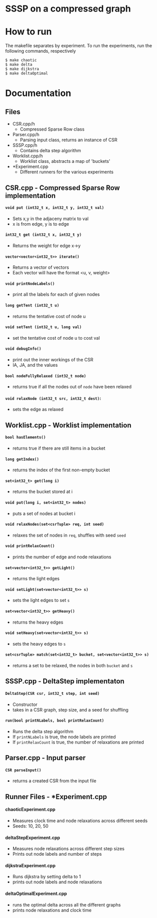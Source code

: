 # SSSP on a compressed graph

How to run
==========

The makefile separates by experiment. To run the experiments, run the following commands, respectively
```
$ make chaotic
$ make delta
$ make dijkstra
$ make deltaOptimal
```

Documentation
=============

## Files
- CSR.cpp/h
  - Compressed Sparse Row class
- Parser.cpp/h
  - Parsing input class, returns an instance of CSR
- SSSP.cpp/h
  - Contains delta step algorithm
- Worklist.cpp/h
  - Worklist class, abstracts a map of 'buckets'
- *Experiment.cpp
  - Different runners for the various experiments

## CSR.cpp - Compressed Sparse Row implementation

#### `void put (int32_t x, int32_t y, int32_t val)`
- Sets x,y in the adjaceny matrix to val
- x is from edge, y is to edge

#### `int32_t get (int32_t x, int32_t y)`
- Returns the weight for edge x->y

#### `vector<vector<int32_t>> iterate()`
- Returns a vector of vectors
- Each vector will have the format \<u, v, weight>

#### `void printNodeLabels()`
- print all the labels for each of given nodes

#### `long getTent (int32_t u)`
- returns the tentative cost of node u

#### `void setTent (int32_t u, long val)` 
- set the tentative cost of node u to cost val

#### `void debugInfo()`
- print out the inner workings of the CSR
- IA, JA, and the values

#### `bool nodeFullyRelaxed (int32_t node)`
- returns true if all the nodes out of `node` have been relaxed

#### `void relaxNode (int32_t src, int32_t dest)`:
- sets the edge as relaxed

## Worklist.cpp - Worklist implementation

#### `bool hasElements()`
- returns true if there are still items in a bucket

#### `long getIndex()`
- returns the index of the first non-empty bucket

#### `set<int32_t> get(long i)`
- returns the bucket stored at i

#### `void put(long i, set<int32_t> nodes)`
- puts a set of nodes at bucket i

#### `void relaxNodes(set<csrTuple> req, int seed)`
- relaxes the set of nodes in `req`, shuffles with seed `seed`

#### `void printRelaxCount()`
- prints the number of edge and node relaxations

#### `set<vector<int32_t>> getLight()`
- returns the light edges

#### `void setLight(set<vector<int32_t>> s)`
- sets the light edges to set `s`

#### `set<vector<int32_t>> getHeavy()`
- returns the heavy edges

#### `void setHeavy(set<vector<int32_t>> s)`
- sets the heavy edges to `s`

#### `set<csrTuple> match(set<int32_t> bucket, set<vector<int32_t>> s)`
- returns a set to be relaxed, the nodes in both `bucket` and `s`
 
    
## SSSP.cpp - DeltaStep implementaton
#### `DeltaStep(CSR csr, int32_t step, int seed)`
- Constructor
- takes in a CSR graph, step size, and a seed for shuffling

#### `run(bool printNLabels, bool printRelaxCount)`
- Runs the delta step algorithm
- If `printNLabels` is true, the node labels are printed
- If `printRelaxCount` is true, the number of relaxations are printed


## Parser.cpp - Input parser
#### `CSR parseInput()`
- returns a created CSR from the input file

## Runner Files - *Experiment.cpp
#### chaoticExperiment.cpp
- Measures clock time and node relaxations across different seeds
- Seeds: 10, 20, 50

#### deltaStepExperiment.cpp
- Measures node relaxations across different step sizes
- Prints out node labels and number of steps

#### dijkstraExperiment.cpp
- Runs dijkstra by setting delta to 1
- prints out node labels and node relaxations

#### deltaOptimalExperiment.cpp
- runs the optimal delta across all the different graphs
- prints node relaxations and clock time
